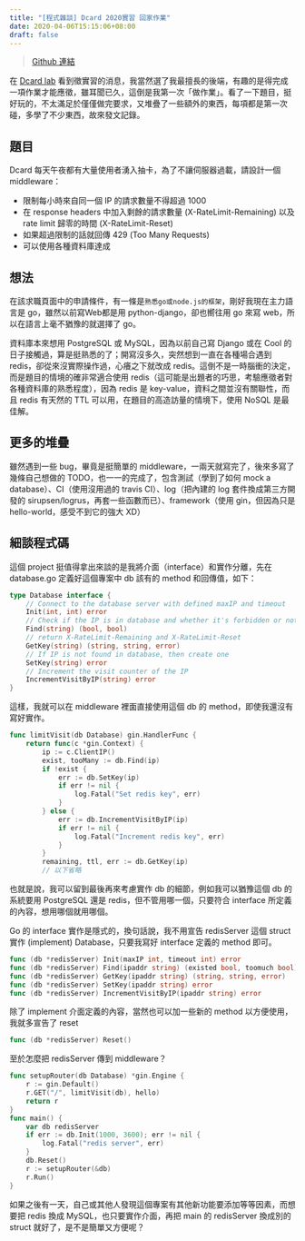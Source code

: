 ```yaml
---
title: "[程式雜談] Dcard 2020實習 回家作業"
date: 2020-04-06T15:15:06+08:00
draft: false
---
```


> [Github 連結](https://github.com/jameshwc/dcard-middleware)

在 [Dcard lab](https://www.facebook.com/dcardlab/) 看到徵實習的消息，我當然選了我最擅長的後端，有趣的是得完成一項作業才能應徵，雖耳聞已久，這倒是我第一次「做作業」。看了一下題目，挺好玩的，不太滿足於僅僅做完要求，又堆疊了一些額外的東西，每項都是第一次碰，多學了不少東西，故來發文記錄。

## 題目
Dcard 每天午夜都有大量使用者湧入抽卡，為了不讓伺服器過載，請設計一個 middleware：

- 限制每小時來自同一個 IP 的請求數量不得超過 1000
- 在 response headers 中加入剩餘的請求數量 (X-RateLimit-Remaining) 以及 rate limit 歸零的時間 (X-RateLimit-Reset)
- 如果超過限制的話就回傳 429 (Too Many Requests)
- 可以使用各種資料庫達成

## 想法

在該求職頁面中的申請條件，有一條是```熟悉go或node.js的框架```，剛好我現在主力語言是 go，雖然以前寫Web都是用 python-django，卻也嚮往用 go 來寫 web，所以在語言上毫不猶豫的就選擇了 go。

資料庫本來想用 PostgreSQL 或 MySQL，因為以前自己寫 Django 或在 Cool 的日子接觸過，算是挺熟悉的了；開寫沒多久，突然想到一直在各種場合遇到 redis，卻從來沒實際操作過，心癢之下就改成 redis。這倒不是一時腦衝的決定，而是題目的情境的確非常適合使用 redis（這可能是出題者的巧思，考驗應徵者對各種資料庫的熟悉程度），因為 redis 是 key-value，資料之間並沒有關聯性，而且 redis 有天然的 TTL 可以用，在題目的高造訪量的情境下，使用 NoSQL 是最佳解。

## 更多的堆疊

雖然遇到一些 bug，畢竟是挺簡單的 middleware，一兩天就寫完了，後來多寫了幾條自己想做的 TODO，也一一的完成了，包含測試（學到了如何 mock a database）、CI（使用沒用過的 travis CI）、log（把內建的 log 套件換成第三方開發的 sirupsen/logrus，再套一些函數而已）、framework（使用 gin，但因為只是 hello-world，感受不到它的強大 XD）

## 細談程式碼

這個 project 挺值得拿出來談的是我將介面（interface）和實作分離，先在 database.go 定義好這個專案中 db 該有的 method 和回傳值，如下：
```go
type Database interface {
	// Connect to the database server with defined maxIP and timeout
	Init(int, int) error
	// Check if the IP is in database and whether it's forbidden or not
	Find(string) (bool, bool)
	// return X-RateLimit-Remaining and X-RateLimit-Reset
	GetKey(string) (string, string, error)
	// If IP is not found in database, then create one
	SetKey(string) error
	// Increment the visit counter of the IP
	IncrementVisitByIP(string) error
}
```
這樣，我就可以在 middleware 裡面直接使用這個 db 的 method，即使我還沒有寫好實作。
```go
func limitVisit(db Database) gin.HandlerFunc {
	return func(c *gin.Context) {
		ip := c.ClientIP()
		exist, tooMany := db.Find(ip)
		if !exist {
			err := db.SetKey(ip)
			if err != nil {
				log.Fatal("Set redis key", err)
			}
		} else {
			err := db.IncrementVisitByIP(ip)
			if err != nil {
				log.Fatal("Increment redis key", err)
			}
		}
		remaining, ttl, err := db.GetKey(ip)
        // 以下省略
```
也就是說，我可以留到最後再來考慮實作 db 的細節，例如我可以猶豫這個 db 的系統要用 PostgreSQL 還是 redis，但不管用哪一個，只要符合 interface 所定義的內容，想用哪個就用哪個。

Go 的 interface 實作是隱式的，換句話說，我不用宣告 redisServer 這個 struct 實作 (implement) Database，只要我寫好 interface 定義的 method 即可。
```go
func (db *redisServer) Init(maxIP int, timeout int) error
func (db *redisServer) Find(ipaddr string) (existed bool, toomuch bool) 
func (db *redisServer) GetKey(ipaddr string) (string, string, error)
func (db *redisServer) SetKey(ipaddr string) error
func (db *redisServer) IncrementVisitByIP(ipaddr string) error
```
除了 implement 介面定義的內容，當然也可以加一些新的 method 以方便使用，我就多宣告了 reset

```go
func (db *redisServer) Reset() 
```

至於怎麼把 redisServer 傳到 middleware？
```go
func setupRouter(db Database) *gin.Engine {
	r := gin.Default()
	r.GET("/", limitVisit(db), hello)
	return r
}
func main() {
	var db redisServer
	if err := db.Init(1000, 3600); err != nil {
		log.Fatal("redis server", err)
	}
	db.Reset()
	r := setupRouter(&db)
	r.Run()
}
```

如果之後有一天，自己或其他人發現這個專案有其他新功能要添加等等因素，而想要把 redis 換成 MySQL，也只要實作介面，再把 main 的 redisServer 換成別的 struct 就好了，是不是簡單又方便呢？